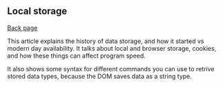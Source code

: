 ## Local storage

[Back page](README.md)

This article explains the history of data storage, and how it started vs modern day availability. It talks about local and browser storage, cookies, and how these things can affect program speed.

It also shows some syntax for different commands you can use to retrive stored data types, because the DOM saves data as a string type.